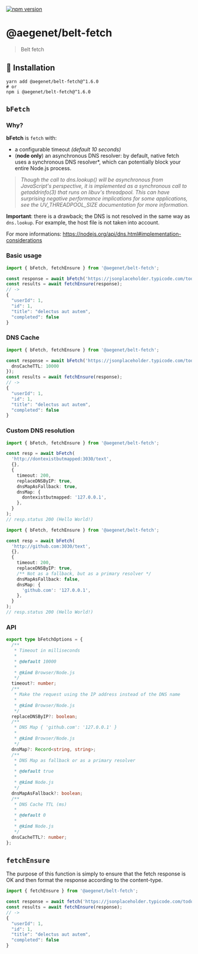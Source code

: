[![npm version](https://img.shields.io/npm/v/@aegenet/belt-fetch.svg)](https://www.npmjs.com/package/@aegenet/belt-fetch)
<br>

# @aegenet/belt-fetch

> Belt fetch

## 💾 Installation

```shell
yarn add @aegenet/belt-fetch@^1.6.0
# or
npm i @aegenet/belt-fetch@^1.6.0
```

## `bFetch`

### Why?

**bFetch** is `fetch` with:
- a configurable timeout *(default 10 seconds)*
- (**node only**) an asynchronous DNS resolver: by default, native fetch uses a synchronous DNS resolver*, which can potentially block your entire Node.js process.

> *Though the call to dns.lookup() will be asynchronous from JavaScript's perspective, it is implemented as a synchronous call to getaddrinfo(3) that runs on libuv's threadpool. This can have surprising negative performance implications for some applications, see the UV_THREADPOOL_SIZE documentation for more information.*

**Important**: there is a drawback; the DNS is not resolved in the same way as `dns.lookup`. For example, the host file is not taken into account.

For more informations: https://nodejs.org/api/dns.html#implementation-considerations

### Basic usage

```typescript
import { bFetch, fetchEnsure } from '@aegenet/belt-fetch';

const response = await bFetch('https://jsonplaceholder.typicode.com/todos/1');
const results = await fetchEnsure(response);
// ->
{
  "userId": 1,
  "id": 1,
  "title": "delectus aut autem",
  "completed": false
}
```

### DNS Cache

```typescript
import { bFetch, fetchEnsure } from '@aegenet/belt-fetch';

const response = await bFetch('https://jsonplaceholder.typicode.com/todos/1', {
  dnsCacheTTL: 10000
});
const results = await fetchEnsure(response);
// ->
{
  "userId": 1,
  "id": 1,
  "title": "delectus aut autem",
  "completed": false
}
```

### Custom DNS resolution

```typescript
import { bFetch, fetchEnsure } from '@aegenet/belt-fetch';

const resp = await bFetch(
  'http://dontexistbutmapped:3030/text',
  {},
  {
    timeout: 200,
    replaceDNSByIP: true,
    dnsMapAsFallback: true,
    dnsMap: {
      dontexistbutmapped: '127.0.0.1',
    },
  }
);
// resp.status 200 (Hello World!)
```

```typescript
import { bFetch, fetchEnsure } from '@aegenet/belt-fetch';

const resp = await bFetch(
  'http://github.com:3030/text',
  {},
  {
    timeout: 200,
    replaceDNSByIP: true,
    /** Not as a fallback, but as a primary resolver */
    dnsMapAsFallback: false,
    dnsMap: {
      'github.com': '127.0.0.1',
    },
  }
);
// resp.status 200 (Hello World!)
```

### API

```typescript
export type bFetchOptions = {
  /**
   * Timeout in milliseconds
   *
   * @default 10000
   *
   * @kind Browser/Node.js
   */
  timeout?: number;
  /**
   * Make the request using the IP address instead of the DNS name
   *
   * @kind Browser/Node.js
   */
  replaceDNSByIP?: boolean;
  /**
   * DNS Map { 'github.com': '127.0.0.1' }
   *
   * @kind Browser/Node.js
   */
  dnsMap?: Record<string, string>;
  /**
   * DNS Map as fallback or as a primary resolver
   *
   * @default true
   *
   * @kind Node.js
   */
  dnsMapAsFallback?: boolean;
  /**
   * DNS Cache TTL (ms)
   *
   * @default 0
   *
   * @kind Node.js
   */
  dnsCacheTTL?: number;
};
```

## `fetchEnsure`

The purpose of this function is simply to ensure that the fetch response is OK and then format the response according to the content-type.

```typescript
import { fetchEnsure } from '@aegenet/belt-fetch';

const response = await fetch('https://jsonplaceholder.typicode.com/todos/1');
const results = await fetchEnsure(response);
// ->
{
  "userId": 1,
  "id": 1,
  "title": "delectus aut autem",
  "completed": false
}
```
